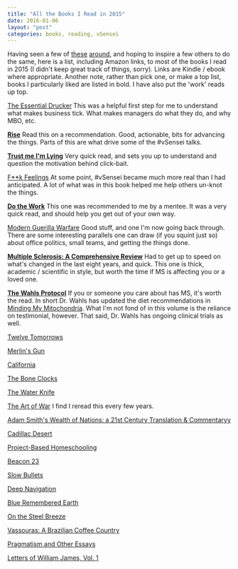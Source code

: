 ```yaml
---
title: "All the Books I Read in 2015"
date: 2016-01-06
layout: "post"
categories: books, reading, vSensei
---
```


Having seen a few of [these](http://scholars-stage.blogspot.com/2015/12/every-book-i-read-in-2015.html) [around](http://taosecurity.blogspot.com/2016/01/2014-2015-professional-reading-round-up.html), and hoping to inspire a few others to do the same, here is a list, including Amazon links, to most of the books I read in 2015 (I didn't keep great track of things, sorry). Links are Kindle / ebook where appropriate. Another note, rather than pick one, or make a top list, books I particularly liked are listed in bold. I have also put the 'work' reads up top.

[The Essential Drucker](http://www.amazon.com/gp/product/0061345016?psc=1&redirect=true&ref_=oh_aui_detailpage_o06_s00)
This was a helpful first step for me to understand what makes business tick. What makes managers do what they do, and why MBO, etc.

[**Rise**](http://www.amazon.com/gp/product/B005NKH84S?redirect=true&ref_=kinw_myk_ro_title)
Read this on a recommendation. Good, actionable, bits for advancing the things. Parts of this are what drive some of the #vSensei talks.

[**Trust me I'm Lying**](http://www.amazon.com/gp/product/B0074VTHH0?redirect=true&ref_=kinw_myk_ro_title)
Very quick read, and sets you up to understand and question the motivation behind click-bait.

[F**k Feelings](http://www.amazon.com/gp/product/B00P42WWY6?redirect=true&ref_=kinw_myk_ro_title)
At some point, #vSensei became much more real than I had anticipated. A lot of what was in this book helped me help others un-knot the things.

[**Do the Work**](http://www.amazon.com/gp/product/B00NK0MJBK?redirect=true&ref_=kinw_myk_ro_title)
This one was recommended to me by a mentee. It was a very quick read, and should help you get out of your own way.

[Modern Guerilla Warfare](http://www.amazon.com/gp/product/B0006AXT6G?psc=1&redirect=true&ref_=oh_aui_detailpage_o04_s00)
Good stuff, and one I'm now going back through. There are some interesting parallels one can draw (if you squint just so) about office politics, small teams, and getting the things done.

[**Multiple Sclerosis: A Comprehensive Review**](http://www.amazon.com/gp/product/B00HNYSFD0?redirect=true&ref_=kinw_myk_ro_title)
Had to get up to speed on what's changed in the last eight years, and quick. This one is thick, academic / scientific in style, but worth the time if MS is affecting you or a loved one.

[**The Wahls Protocol**](http://www.amazon.com/gp/product/1583335544?psc=1&redirect=true&ref_=oh_aui_detailpage_o05_s00)
If you or someone you care about has MS, it's worth the read. In short Dr. Wahls has updated the diet recommendations in [Minding My Mitochondria](http://www.amazon.com/Minding-Mitochondria-2nd-progressive-wheelchair/dp/0982175086/ref=sr_1_1?s=books&ie=UTF8&qid=1452105023&sr=1-1&keywords=minding+my+mitochondria+by+dr+terry+wahls). What I'm not fond of in this volume is the reliance on testimonial, however. That said, Dr. Wahls has ongoing clinical trials as well.

[Twelve Tomorrows](http://www.amazon.com/gp/product/B00N272GHI?redirect=true&ref_=kinw_myk_ro_title)

[Merlin's Gun](http://www.amazon.com/gp/product/B00OGUTTEI?redirect=true&ref_=kinw_myk_ro_title)

[California](http://www.amazon.com/gp/product/B00GG0GJ2Q?redirect=true&ref_=kinw_myk_ro_title)

[The Bone Clocks](http://www.amazon.com/gp/product/B00IHMF9KE?redirect=true&ref_=kinw_myk_ro_title)

[The Water Knife](http://www.amazon.com/gp/product/B00NRQOR26?redirect=true&ref_=kinw_myk_ro_title)

[The Art of War](http://www.amazon.com/gp/product/B0084B050M?redirect=true&ref_=kinw_myk_ro_title)
I find I reread this every few years.

[Adam Smith's Wealth of Nations: a 21st Century Translation & Commentaryy](http://www.amazon.com/gp/product/B008QY5DUE?redirect=true&ref_=kinw_myk_ro_title)

[Cadillac Desert](http://www.amazon.com/gp/product/B001RTKIUA?redirect=true&ref_=kinw_myk_ro_title)

[Project-Based Homeschooling](http://www.amazon.com/gp/product/B009AHTRBC?redirect=true&ref_=kinw_myk_ro_title)

[Beacon 23](http://www.amazon.com/gp/product/B0151HYRCS?redirect=true&ref_=kinw_myk_ro_title)

[Slow Bullets](http://www.amazon.com/gp/product/B00WGX4KT6?redirect=true&ref_=kinw_myk_ro_title)

[Deep Navigation](http://www.amazon.com/gp/product/B00XT0V0DY?redirect=true&ref_=kinw_myk_ro_title)

[Blue Remembered Earth](http://www.amazon.com/gp/product/B005ZOCF5E?redirect=true&ref_=kinw_myk_ro_title)

[On the Steel Breeze](http://www.amazon.com/gp/product/B00H2V6IN8?redirect=true&ref_=kinw_myk_ro_title)

[Vassouras: A Brazilian Coffee Country](http://www.amazon.com/gp/product/0691022364?psc=1&redirect=true&ref_=oh_aui_detailpage_o09_s00)

[Pragmatism and Other Essays](http://www.amazon.com/gp/product/0671466291?psc=1&redirect=true&ref_=oh_aui_detailpage_o05_s00)

[Letters of William James, Vol. 1](http://www.amazon.com/gp/product/B00AQMT44K?redirect=true&ref_=kinw_myk_ro_title)